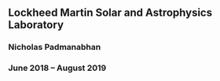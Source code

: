 ## Lockheed Martin Solar and Astrophysics Laboratory
### Nicholas Padmanabhan
### June 2018 – August 2019
